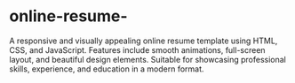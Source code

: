 # online-resume-
A responsive and visually appealing online resume template using HTML, CSS, and JavaScript. Features include smooth animations, full-screen layout, and beautiful design elements. Suitable for showcasing professional skills, experience, and education in a modern format.

